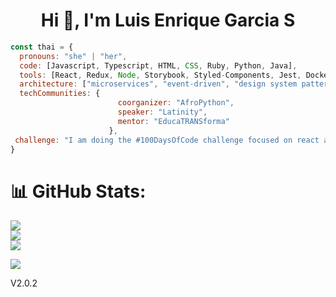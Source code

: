 <h1 align="center">Hi 👋, I'm Luis Enrique Garcia S</h1>

```javascript
const thai = {
  pronouns: "she" | "her",
  code: [Javascript, Typescript, HTML, CSS, Ruby, Python, Java],
  tools: [React, Redux, Node, Storybook, Styled-Components, Jest, Docker],
  architecture: ["microservices", "event-driven", "design system pattern"],
  techCommunities: {
                        coorganizer: "AfroPython",
                        speaker: "Latinity",
                        mentor: "EducaTRANSforma"
                      },
 challenge: "I am doing the #100DaysOfCode challenge focused on react and typescript"
}
```

# 📊 GitHub Stats:
![](https://github-readme-stats.vercel.app/api?username=LE-Sanabria&theme=dark&hide_border=false&include_all_commits=false&count_private=false)<br/>
![](https://github-readme-streak-stats.herokuapp.com/?user=LE-Sanabria&theme=dark&hide_border=false)<br/>
![](https://github-readme-stats.vercel.app/api/top-langs/?username=LE-Sanabria&theme=dark&hide_border=false&include_all_commits=false&count_private=false&layout=compact)

[![](https://visitcount.itsvg.in/api?id=LE-Sanabria&icon=0&color=0)](https://visitcount.itsvg.in)

<!-- Proudly created with GPRM ( https://gprm.itsvg.in ) -->
V2.0.2
